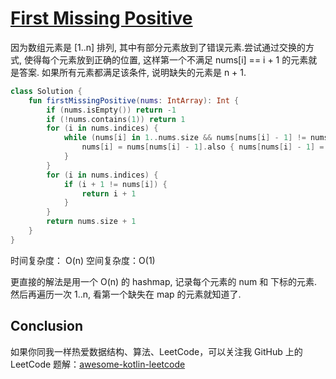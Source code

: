 # [First Missing Positive][title]

因为数组元素是 [1..n] 排列, 其中有部分元素放到了错误元素.尝试通过交换的方式, 使得每个元素放到正确的位置, 这样第一个不满足 nums[i] == i + 1 的元素就是答案. 
如果所有元素都满足该条件, 说明缺失的元素是 n + 1.

```kotlin
class Solution {
    fun firstMissingPositive(nums: IntArray): Int {
        if (nums.isEmpty()) return -1
        if (!nums.contains(1)) return 1
        for (i in nums.indices) {
            while (nums[i] in 1..nums.size && nums[nums[i] - 1] != nums[i]) {
                nums[i] = nums[nums[i] - 1].also { nums[nums[i] - 1] = nums[i] }
            }
        }
        for (i in nums.indices) {
            if (i + 1 != nums[i]) {
                return i + 1
            }
        }
        return nums.size + 1
    }
}

```

时间复杂度： O(n) 空间复杂度：O(1)

更直接的解法是用一个 O(n) 的 hashmap, 记录每个元素的 num 和 下标的元素. 然后再遍历一次 1..n, 看第一个缺失在 map 的元素就知道了.

## Conclusion
如果你同我一样热爱数据结构、算法、LeetCode，可以关注我 GitHub 上的 LeetCode 题解：[awesome-kotlin-leetcode][akl]



[title]: https://leetcode.cn/problems/first-missing-positive/description
[akl]: https://github.com/NightXlt/awesome-kotlin-leetcode
